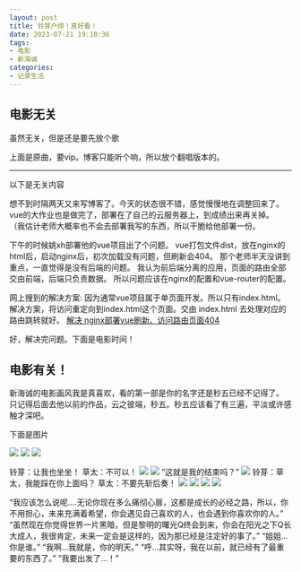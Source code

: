 ```yaml
---
layout: post
title: 铃芽户缔！真好看！
date: 2023-07-21 19:10:36
tags:
- 电影
- 新海诚
categories:
- 记录生活
---
```


## 电影无关

虽然无关，但是还是要先放个歌

<meting-js
    server="netease"
    type="song"
    id="1984758339">
</meting-js>

上面是原曲，要vip。博客只能听个响，所以放个翻唱版本的。

<meting-js
    server="netease"
    type="song"
    id="2035813839">
</meting-js>

---

以下是无关内容

想不到时隔两天又来写博客了。今天的状态很不错，感觉慢慢地在调整回来了。
vue的大作业也是做完了，部署在了自己的云服务器上，到成绩出来再关掉。
（我估计老师大概率也不会去部署我写的东西，所以干脆给他部署一份。

下午的时候姚xh部署他的vue项目出了个问题。
vue打包文件dist，放在nginx的html后，启动nginx后，初次加载没有问题，但刷新会404。
那个老师半天没讲到重点，一直觉得是没有后端的问题。
我认为前后端分离的应用，页面的路由全部交由前端，后端只负责数据。
所以问题应该在nginx的配置和vue-router的配置。

网上搜到的解决方案:
因为通常vue项目属于单页面开发。所以只有index.html。
解决方案，将访问重定向到index.html这个页面。交由 index.html 去处理对应的路由跳转就好。
[解决 nginx部署vue刷新、访问路由页面404](https://blog.csdn.net/qq_43059674/article/details/110296807)

好，解决完问题。下面是电影时间！

## 电影有关！

新海诚的电影画风我是真喜欢，看的第一部是你的名字还是秒五已经不记得了。
只记得后面去他以前的作品，云之彼端，秒五。秒五应该看了有三遍，平淡或许感触才深吧。

下面是图片

![](https://cooooing.github.io/images/记录生活/铃芽户缔！真好看！/1.png)
![](https://cooooing.github.io/images/记录生活/铃芽户缔！真好看！/2.png)
![](https://cooooing.github.io/images/记录生活/铃芽户缔！真好看！/3.png)

铃芽：让我也坐坐！
草太：不可以！
![](https://cooooing.github.io/images/记录生活/铃芽户缔！真好看！/4.png)
![](https://cooooing.github.io/images/记录生活/铃芽户缔！真好看！/5.png)
“这就是我的结束吗？”
![](https://cooooing.github.io/images/记录生活/铃芽户缔！真好看！/6.png)
铃芽：草太，我能踩在你上面吗？
草太：不要先斩后奏！
![](https://cooooing.github.io/images/记录生活/铃芽户缔！真好看！/7.png)
![](https://cooooing.github.io/images/记录生活/铃芽户缔！真好看！/8.png)
![](https://cooooing.github.io/images/记录生活/铃芽户缔！真好看！/9.png)
![](https://cooooing.github.io/images/记录生活/铃芽户缔！真好看！/10.png)

“我应该怎么说呢.…无论你现在多么痛彻心扉，这都是成长的必经之路，所以，你不用担心，未来充满着希望，你会遇见自己喜欢的人，也会遇到你喜欢你的人。”
“虽然现在你觉得世界一片黑暗，但是黎明的曙光Q终会到来，你会在阳光之下Q长大成人，我很肯定，未来一定会是这样的，因为那已经是注定好的事了。”
“姐姐...你是谁。”
“我啊...我就是，你的明天。”
“呼...其实呀，我在以前，就已经有了最重要的东西了。”
”我要出发了...！”








